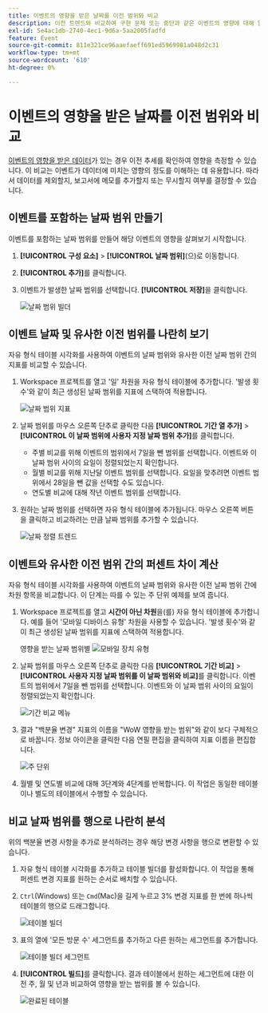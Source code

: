 ```yaml
---
title: 이벤트의 영향을 받은 날짜를 이전 범위와 비교
description: 이전 트렌드와 비교하여 구현 문제 또는 중단과 같은 이벤트의 영향에 대해 알아봅니다.
exl-id: 5e4ac1db-2740-4ec1-9d6a-5aa2005fadfd
feature: Event
source-git-commit: 811e321ce96aaefaeff691ed5969981a048d2c31
workflow-type: tm+mt
source-wordcount: '610'
ht-degree: 0%

---
```


# 이벤트의 영향을 받은 날짜를 이전 범위와 비교

[이벤트의 영향을 받은 데이터](overview.md)가 있는 경우 이전 추세를 확인하여 영향을 측정할 수 있습니다. 이 비교는 이벤트가 데이터에 미치는 영향의 정도를 이해하는 데 유용합니다. 따라서 데이터를 제외할지, 보고서에 메모를 추가할지 또는 무시할지 여부를 결정할 수 있습니다.

## 이벤트를 포함하는 날짜 범위 만들기

이벤트를 포함하는 날짜 범위를 만들어 해당 이벤트의 영향을 살펴보기 시작합니다.

1. **[!UICONTROL 구성 요소]** > **[!UICONTROL 날짜 범위]**(으)로 이동합니다.
2. **[!UICONTROL 추가]**&#x200B;를 클릭합니다.
3. 이벤트가 발생한 날짜 범위를 선택합니다. **[!UICONTROL 저장]**&#x200B;을 클릭합니다.

   ![날짜 범위 빌더](assets/date_range_builder.png)

## 이벤트 날짜 및 유사한 이전 범위를 나란히 보기

자유 형식 테이블 시각화를 사용하여 이벤트의 날짜 범위와 유사한 이전 날짜 범위 간의 지표를 비교할 수 있습니다.

1. Workspace 프로젝트를 열고 &#39;일&#39; 차원을 자유 형식 테이블에 추가합니다. &#39;발생 횟수&#39;와 같이 최근 생성된 날짜 범위를 지표에 스택하여 적용합니다.

   ![날짜 범위 지표](assets/date_range_metric.png)

2. 날짜 범위를 마우스 오른쪽 단추로 클릭한 다음 **[!UICONTROL 기간 열 추가]** > **[!UICONTROL 이 날짜 범위에 사용자 지정 날짜 범위 추가]**&#x200B;를 클릭합니다.
   * 주별 비교를 위해 이벤트의 범위에서 7일을 뺀 범위를 선택합니다. 이벤트와 이 날짜 범위 사이의 요일이 정렬되었는지 확인합니다.
   * 월별 비교를 위해 지난달 이벤트 범위를 선택합니다. 요일을 맞추려면 이벤트 범위에서 28일을 뺀 값을 선택할 수도 있습니다.
   * 연도별 비교에 대해 작년 이벤트 범위를 선택합니다.
3. 원하는 날짜 범위를 선택하면 자유 형식 테이블에 추가됩니다. 마우스 오른쪽 버튼을 클릭하고 비교하려는 만큼 날짜 범위를 추가할 수 있습니다.

   ![날짜 정렬 트렌드](assets/date_aligned_trends.png)

## 이벤트와 유사한 이전 범위 간의 퍼센트 차이 계산

자유 형식 테이블 시각화를 사용하여 이벤트의 날짜 범위와 유사한 이전 날짜 범위 간에 차원 항목을 비교합니다. 이 단계는 따를 수 있는 주 단위 예제를 보여 줍니다.

1. Workspace 프로젝트를 열고 **시간이 아닌 차원**&#x200B;을(를) 자유 형식 테이블에 추가합니다. 예를 들어 &#39;모바일 디바이스 유형&#39; 차원을 사용할 수 있습니다. &#39;발생 횟수&#39;와 같이 최근 생성된 날짜 범위를 지표에 스택하여 적용합니다.

   영향을 받는 날짜 범위별 ![모바일 장치 유형](assets/mobile_device_type.png)

2. 날짜 범위를 마우스 오른쪽 단추로 클릭한 다음 **[!UICONTROL 기간 비교]** > **[!UICONTROL 사용자 지정 날짜 범위를 이 날짜 범위와 비교]**&#x200B;를 클릭합니다. 이벤트의 범위에서 7일을 뺀 범위를 선택합니다. 이벤트와 이 날짜 범위 사이의 요일이 정렬되었는지 확인합니다.

   ![기간 비교 메뉴](assets/compare_time_custom.png)

3. 결과 &quot;백분율 변경&quot; 지표의 이름을 &quot;WoW 영향을 받는 범위&quot;와 같이 보다 구체적으로 바꿉니다. 정보 아이콘을 클릭한 다음 연필 편집을 클릭하여 지표 이름을 편집합니다.

   ![주 단위](assets/wow_affected_range.png)

4. 월별 및 연도별 비교에 대해 3단계와 4단계를 반복합니다. 이 작업은 동일한 테이블이나 별도의 테이블에서 수행할 수 있습니다.

## 비교 날짜 범위를 행으로 나란히 분석

위의 백분율 변경 사항을 추가로 분석하려는 경우 해당 변경 사항을 행으로 변환할 수 있습니다.

1. 자유 형식 테이블 시각화를 추가하고 테이블 빌더를 활성화합니다. 이 작업을 통해 퍼센트 변경 지표를 원하는 순서로 배치할 수 있습니다.
2. `Ctrl`(Windows) 또는 `Cmd`(Mac)을 길게 누르고 3% 변경 지표를 한 번에 하나씩 테이블의 행으로 드래그합니다.

   ![테이블 빌더](assets/table_builder.png)

3. 표의 열에 &#39;모든 방문 수&#39; 세그먼트를 추가하고 다른 원하는 세그먼트를 추가합니다.

   ![테이블 빌더 세그먼트](assets/table_builder_segments.png)

4. **[!UICONTROL 빌드]**&#x200B;를 클릭합니다. 결과 테이블에서 원하는 세그먼트에 대한 이전 주, 월 및 년과 비교하여 영향을 받는 범위를 볼 수 있습니다.

   ![완료된 테이블](assets/table_builder_finished.png)
